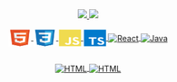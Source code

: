 <div align="center">
  <a href="https://github.com/abrantessantos">
    <img height="180em" src="https://github-readme-stats.vercel.app/api/top-langs/?username=abrantessantos&layout=compact&langs_count=16&theme=tokyonight"]
      (https://github-readme-stats.vercel.app/api/top-langs/?username=abrantessantos&layout=compact&langs_count=16&theme=tokyonight)/>
  <img height="180em" src="https://github-readme-stats.vercel.app/api?username=abrantessantos&show_icons=true&theme=tokyonight&include_all_commits=true&count_printe=true"/>

<div style="display: inline_block"><br>
  <img align="center" alt="HTML" height="30" width="40" src="https://raw.githubusercontent.com/devicons/devicon/master/icons/html5/html5-original.svg">
  <img align="center" alt="CSS" height="30" width="40" src="https://raw.githubusercontent.com/devicons/devicon/master/icons/css3/css3-original.svg">
  <img align="center" alt="JavaScript" height="30" width="40" src="https://raw.githubusercontent.com/devicons/devicon/master/icons/javascript/javascript-plain.svg">
  <img align="center" alt="TypeScript" height="30" width="40" src="https://raw.githubusercontent.com/devicons/devicon/master/icons/typescript/typescript-plain.svg">
  <img align="center" alt="React" height="30" width="40" src="https://cdn.jsdelivr.net/gh/devicons/devicon/icons/react/react-original-wordmark.svg">
  <img align="center" alt="Java" height="30" width="40" src="https://cdn.jsdelivr.net/gh/devicons/devicon/icons/java/java-original-wordmark.svg"/>
</div>

##

<a href="mailto:abrantes004@gmail.com" target="_blank">
 <img align="center" alt="HTML" height="30" width="40" src="https://cdn.jsdelivr.net/gh/devicons/devicon@latest/icons/google/google-original.svg">
</a>
<a href="https://www.linkedin.com/in/abrantessantos/" target="_blank">
 <img align="center" alt="HTML" height="30" width="40" src="https://cdn.jsdelivr.net/gh/devicons/devicon@latest/icons/linkedin/linkedin-original.svg">
</a>
